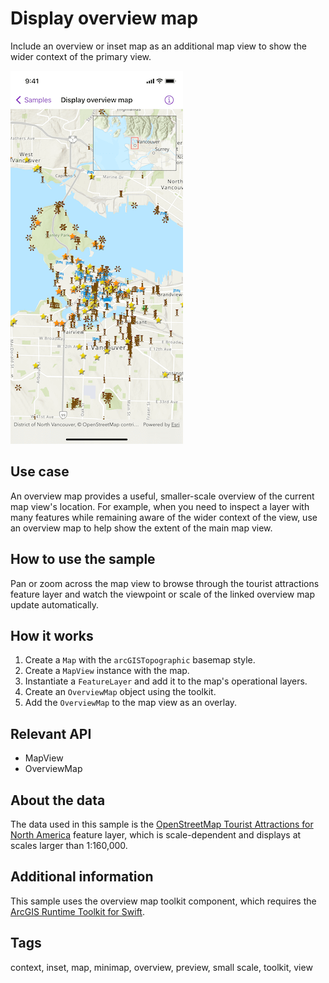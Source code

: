 # Display overview map

Include an overview or inset map as an additional map view to show the wider context of the primary view.

![Screenshot of display overview map sample](display-overview-map.png)

## Use case

An overview map provides a useful, smaller-scale overview of the current map view's location. For example, when you need to inspect a layer with many features while remaining aware of the wider context of the view, use an overview map to help show the extent of the main map view.

## How to use the sample

Pan or zoom across the map view to browse through the tourist attractions feature layer and watch the viewpoint or scale of the linked overview map update automatically.

## How it works

1. Create a `Map` with the `arcGISTopographic` basemap style.
2. Create a `MapView` instance with the map.
3. Instantiate a `FeatureLayer` and add it to the map's operational layers.
4. Create an `OverviewMap` object using the toolkit.
5. Add the `OverviewMap` to the map view as an overlay.

## Relevant API

* MapView
* OverviewMap

## About the data

The data used in this sample is the [OpenStreetMap Tourist Attractions for North America](https://www.arcgis.com/home/item.html?id=97ceed5cfc984b4399e23888f6252856) feature layer, which is scale-dependent and displays at scales larger than 1:160,000.

## Additional information

This sample uses the overview map toolkit component, which requires the [ArcGIS Runtime Toolkit for Swift](https://github.com/ArcGIS/arcgis-maps-sdk-swift-toolkit).

## Tags

context, inset, map, minimap, overview, preview, small scale, toolkit, view
